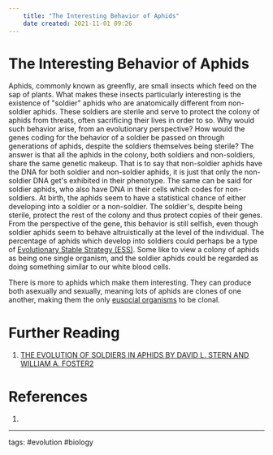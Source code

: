 ```yaml
---
	title: "The Interesting Behavior of Aphids"
	date created: 2021-11-01 09:26
---
```

# The Interesting Behavior of Aphids

Aphids, commonly known as greenfly, are small insects which feed on the sap of plants. What makes these insects particularly interesting is the existence of "soldier" aphids who are anatomically different from non-soldier aphids. These soldiers are sterile and serve to protect the colony of aphids from threats, often sacrificing their lives in order to so. Why would such behavior arise, from an evolutionary perspective? How would the genes coding for the behavior of a soldier be passed on through generations of aphids, despite the soldiers themselves being sterile? The answer is that all the aphids in the colony, both soldiers and non-soldiers, share the same genetic makeup. That is to say that non-soldier aphids have the DNA for both soldier and non-soldier aphids, it is just that only the non-soldier DNA get's exhibited in their phenotype. The same can be said for soldier aphids, who also have DNA in their cells which codes for non-soldiers. At birth, the aphids seem to have a statistical chance of either developing into a soldier or a non-soldier. The soldier's, despite being sterile, protect the rest of the colony and thus protect copies of their genes. From the perspective of the gene, this behavior is still selfish, even though soldier aphids seem to behave altruistically at the level of the individual. The percentage of aphids which develop into soldiers could perhaps be a type of [Evolutionary Stable Strategy (ESS)](Evolutionary%20Stable%20Strategy%20(ESS).md). Some like to view a colony of aphids as being one single organism, and the soldier aphids could be regarded as doing something similar to our white blood cells.

There is more to aphids which make them interesting. They can produce both asexually and sexually, meaning lots of aphids are clones of one another, making them the only [eusocial organisms](Eusocial%20Organisms.md) to be clonal.

# Further Reading
1. [THE EVOLUTION OF SOLDIERS IN APHIDS BY DAVID L. STERN AND WILLIAM A. FOSTER2](https://sci-hub.st/10.1111/j.1469-185x.1996.tb00741.x)

# References
1. 

---
tags: #evolution #biology 